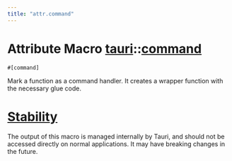 ```yaml
---
title: "attr.command"
---
```


# Attribute Macro [tauri](/docs/api/rust/tauri/index.html)::​[command](/docs/api/rust/tauri/)

    #[command]

Mark a function as a command handler. It creates a wrapper function with the necessary glue code.

# [Stability](/docs/api/rust/tauri/about:blank#stability)

The output of this macro is managed internally by Tauri, and should not be accessed directly on normal applications. It may have breaking changes in the future.
